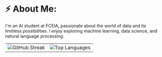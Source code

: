 # ⚡ About Me:
I'm an AI student at FCEIA, passionate about the world of data and its limitless possibilities. I enjoy exploring machine learning, data science, and natural language processing.

<table>
  <tr>
    <td>
      <img src="https://github-readme-streak-stats.herokuapp.com/?user=bpace1&theme=dark&hide_border=false" alt="GitHub Streak" />
    </td>
    <td>
      <img src="https://github-readme-stats.vercel.app/api/top-langs/?username=bpace1&theme=dark&hide_border=false&include_all_commits=true&count_private=true&layout=compact" alt="Top Languages" />
    </td>
  </tr>
</table>

<!--
[![Pace's GitHub stats](https://github-readme-stats.vercel.app/api?username=bpace1)](https://github.com/bpace1/github-readme-stats)

**bpace1/bpace1** is a ✨ _special_ ✨ repository because its `README.md` (this file) appears on your GitHub profile.

Here are some ideas to get you started:

- 🔭 I’m currently working on ...
- 🌱 I’m currently learning ...
- 👯 I’m looking to collaborate on ...
- 🤔 I’m looking for help with ...
- 💬 Ask me about ...
- 📫 How to reach me: ...
- 😄 Pronouns: ...
- ⚡ Fun fact: ...
-->
